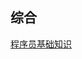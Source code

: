 综合
---

[程序员基础知识](https://leohxj.gitbooks.io/a-programmer-prepares/content/programmer-basic/naming.html)


